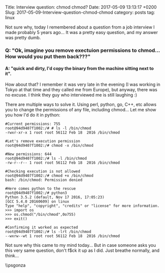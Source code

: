 Title: Interview question: chmod chmod?
Date: 2017-05-09 13:13:17 +0200
Slug: 2017-05-09-Interview-question-chmod-chmod
category: posts
tag: linux

Not sure why, today I remembered about a question from a job interview I made probably 5 years ago... It was a pretty easy question, and my answer was pretty dumb.

### Q: "Ok, imagine you remove exectuion permissions to chmod... How would you put them back???" 

#### A: "quick and dirty, I'd copy the binary from the machine sitting next to it". 

How about that? I remember it was very late in the evening (I was working in Tokyo at that time and they called me from Europe), but anyway, there was no excuse. I think they guy who interviewed me is still laughing :)

There are multiple ways to solve it. Using perl, python, go, C++, etc allows you to change the permissions of any file, including chmod... Let me show you how I'd do it in python: 

```
#Current permissions: 755
root@94d9407f1002:/# # ls -l /bin/chmod
-rwxr-xr-x 1 root root 56112 Feb 18  2016 /bin/chmod

#Let's remove execution permission
root@94d9407f1002:/# chmod -x /bin/chmod

#New permissions: 644 
root@94d9407f1002:/# ls -l /bin/chmod
-rw-r--r-- 1 root root 56112 Feb 18  2016 /bin/chmod

#Checking execution is not allowed
root@94d9407f1002:/# chmod +x /bin/chmod
bash: /bin/chmod: Permission denied
 
#Here comes python to the rescue
root@94d9407f1002:/# python3
Python 3.5.2 (default, Nov 17 2016, 17:05:23)
[GCC 5.4.0 20160609] on linux
Type "help", "copyright", "credits" or "license" for more information.
>>> import os
>>> os.chmod("/bin/chmod",0o755)
>>> exit()

#Confirming it worked as expected
root@94d9407f1002:/# ls -lrt /bin/chmod
--wxrw--wt 1 root root 56112 Feb 18  2016 /bin/chmod
```

Not sure why this came to my mind today... But in case someone asks you this very same question, don't f$ck it up as I did. Just breathe normally, and think...

\\\psgonza
